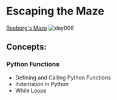 # Escaping the Maze
[Reeborg's Maze](https://reeborg.cs20.ca/?lang=en&mode=python&menu=%2Fworlds%2Fmenus%2Fsk_menu.json&name=Maze&url=%2Fworlds%2Ftutorial_en%2Fmaze1.json)
![day006](https://user-images.githubusercontent.com/98851253/154312745-8abc5397-27b7-4a1d-b29c-3a1527280868.gif)

## Concepts:
### Python Functions
- Defining and Calling Python Functions
- Indentation in Python
- While Loops
